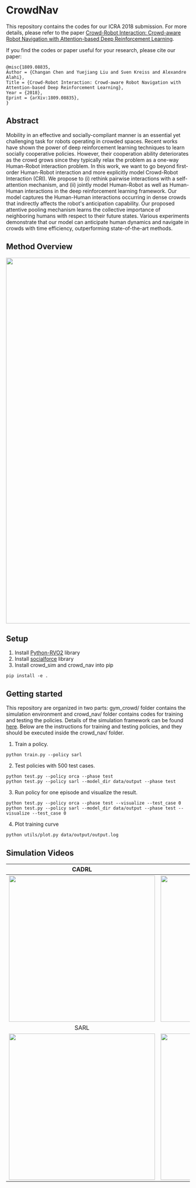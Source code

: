 # CrowdNav
This repository contains the codes for our ICRA 2018 submission. For more details, please refer to the paper
[Crowd-Robot Interaction: Crowd-aware Robot Navigation with Attention-based Deep Reinforcement Learning](https://arxiv.org/abs/1809.08835).

If you find the codes or paper useful for your research, please cite our paper:
```
@misc{1809.08835,
Author = {Changan Chen and Yuejiang Liu and Sven Kreiss and Alexandre Alahi},
Title = {Crowd-Robot Interaction: Crowd-aware Robot Navigation with Attention-based Deep Reinforcement Learning},
Year = {2018},
Eprint = {arXiv:1809.08835},
}
```

## Abstract
Mobility in an effective and socially-compliant manner is an essential yet challenging task for robots operating in crowded spaces.
Recent works have shown the power of deep reinforcement learning techniques to learn socially cooperative policies.
However, their cooperation ability deteriorates as the crowd grows since they typically relax the problem as a one-way Human-Robot interaction problem.
In this work, we want to go beyond first-order Human-Robot interaction and more explicitly model Crowd-Robot Interaction (CRI).
We propose to (i) rethink pairwise interactions with a self-attention mechanism, and
(ii) jointly model Human-Robot as well as Human-Human interactions in the deep reinforcement learning framework.
Our model captures the Human-Human interactions occurring in dense crowds that indirectly affects the robot's anticipation capability.
Our proposed attentive pooling mechanism learns the collective importance of neighboring humans with respect to their future states.
Various experiments demonstrate that our model can anticipate human dynamics and navigate in crowds with time efficiency,
outperforming state-of-the-art methods.


## Method Overview
<img src="https://i.imgur.com/YOPHXD1.png" width="1000" />

## Setup
1. Install [Python-RVO2](https://github.com/sybrenstuvel/Python-RVO2) library
2. Install [socialforce](https://github.com/svenkreiss/socialforce) library
2. Install crowd_sim and crowd_nav into pip
```
pip install -e .
```

## Getting started
This repository are organized in two parts: gym_crowd/ folder contains the simulation environment and
crowd_nav/ folder contains codes for training and testing the policies. Details of the simulation framework can be found
[here](crowd_sim/README.md). Below are the instructions for training and testing policies, and they should be executed
inside the crowd_nav/ folder.


1. Train a policy.
```
python train.py --policy sarl
```
2. Test policies with 500 test cases.
```
python test.py --policy orca --phase test
python test.py --policy sarl --model_dir data/output --phase test
```
3. Run policy for one episode and visualize the result.
```
python test.py --policy orca --phase test --visualize --test_case 0
python test.py --policy sarl --model_dir data/output --phase test --visualize --test_case 0
```
4. Plot training curve
```
python utils/plot.py data/output/output.log
```

## Simulation Videos
CADRL             | LSTM-RL
:-------------------------:|:-------------------------:
<img src="https://i.imgur.com/vrWsxPM.gif" width="400" />|<img src="https://i.imgur.com/6gjT0nG.gif" width="400" />
SARL             |  OM-SARL
<img src="https://i.imgur.com/rUtAGVP.gif" width="400" />|<img src="https://i.imgur.com/UXhcvZL.gif" width="400" />


